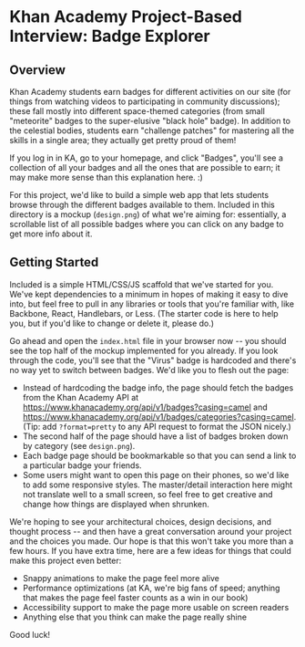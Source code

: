 # Khan Academy Project-Based Interview: Badge Explorer

## Overview

Khan Academy students earn badges for different activities on our site (for things from watching videos to participating in community discussions); these fall mostly into different space-themed categories (from small "meteorite" badges to the super-elusive "black hole" badge). In addition to the celestial bodies, students earn "challenge patches" for mastering all the skills in a single area; they actually get pretty proud of them!

If you log in in KA, go to your homepage, and click "Badges", you'll see a collection of all your badges and all the ones that are possible to earn; it may make more sense than this explanation here. :)

For this project, we'd like to build a simple web app that lets students browse through the different badges available to them. Included in this directory is a mockup (`design.png`) of what we're aiming for: essentially, a scrollable list of all possible badges where you can click on any badge to get more info about it.

## Getting Started

Included is a simple HTML/CSS/JS scaffold that we've started for you. We've kept dependencies to a minimum in hopes of making it easy to dive into, but feel free to pull in any libraries or tools that you're familiar with, like Backbone, React, Handlebars, or Less. (The starter code is here to help you, but if you'd like to change or delete it, please do.)

Go ahead and open the `index.html` file in your browser now -- you should see the top half of the mockup implemented for you already. If you look through the code, you'll see that the "Virus" badge is hardcoded and there's no way yet to switch between badges. We'd like you to flesh out the page:

* Instead of hardcoding the badge info, the page should fetch the badges from the Khan Academy API at https://www.khanacademy.org/api/v1/badges?casing=camel and https://www.khanacademy.org/api/v1/badges/categories?casing=camel. (Tip: add `?format=pretty` to any API request to format the JSON nicely.)
* The second half of the page should have a list of badges broken down by category (see `design.png`).
* Each badge page should be bookmarkable so that you can send a link to a particular badge your friends.
* Some users might want to open this page on their phones, so we'd like to add some responsive styles. The master/detail interaction here might not translate well to a small screen, so feel free to get creative and change how things are displayed when shrunken.

We're hoping to see your architectural choices, design decisions, and thought process -- and then have a great conversation around your project and the choices you made. Our hope is that this won't take you more than a few hours. If you have extra time, here are a few ideas for things that could make this project even better:

* Snappy animations to make the page feel more alive
* Performance optimizations (at KA, we're big fans of speed; anything that makes the page feel faster counts as a win in our book)
* Accessibility support to make the page more usable on screen readers
* Anything else that you think can make the page really shine

Good luck!
